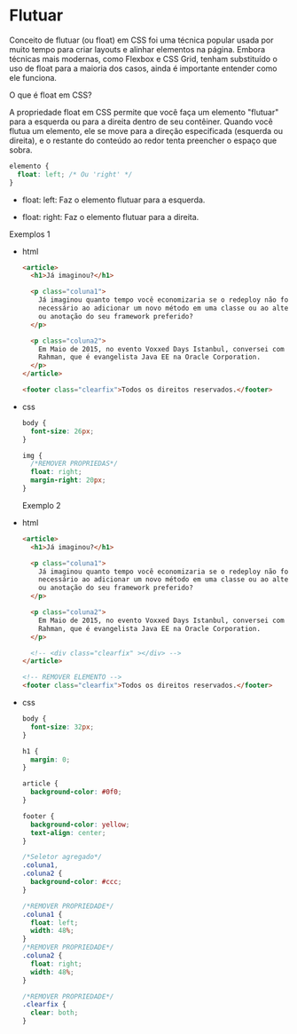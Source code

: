 # Flutuar

Conceito de flutuar (ou float) em CSS foi uma técnica popular usada por muito tempo para criar layouts e alinhar elementos na página. Embora técnicas mais modernas, como Flexbox e CSS Grid, tenham substituído o uso de float para a maioria dos casos, ainda é importante entender como ele funciona.

O que é float em CSS?

A propriedade float em CSS permite que você faça um elemento "flutuar" para a esquerda ou para a direita dentro de seu contêiner. Quando você flutua um elemento, ele se move para a direção especificada (esquerda ou direita), e o restante do conteúdo ao redor tenta preencher o espaço que sobra.

```css
elemento {
  float: left; /* Ou 'right' */
}
```

- float: left: Faz o elemento flutuar para a esquerda.

- float: right: Faz o elemento flutuar para a direita.

Exemplos 1

- html

  ```html
  <article>
    <h1>Já imaginou?</h1>

    <p class="coluna1">
      Já imaginou quanto tempo você economizaria se o redeploy não fosse
      necessário ao adicionar um novo método em uma classe ou ao alterar um XML
      ou anotação do seu framework preferido?
    </p>

    <p class="coluna2">
      Em Maio de 2015, no evento Voxxed Days Istanbul, conversei com Reza
      Rahman, que é evangelista Java EE na Oracle Corporation.
    </p>
  </article>

  <footer class="clearfix">Todos os direitos reservados.</footer>
  ```

- css

  ```css
  body {
    font-size: 26px;
  }

  img {
    /*REMOVER PROPRIEDAS*/
    float: right;
    margin-right: 20px;
  }
  ```

  Exemplo 2

- html

  ```html
  <article>
    <h1>Já imaginou?</h1>

    <p class="coluna1">
      Já imaginou quanto tempo você economizaria se o redeploy não fosse
      necessário ao adicionar um novo método em uma classe ou ao alterar um XML
      ou anotação do seu framework preferido?
    </p>

    <p class="coluna2">
      Em Maio de 2015, no evento Voxxed Days Istanbul, conversei com Reza
      Rahman, que é evangelista Java EE na Oracle Corporation.
    </p>

    <!-- <div class="clearfix" ></div> -->
  </article>

  <!-- REMOVER ELEMENTO -->
  <footer class="clearfix">Todos os direitos reservados.</footer>
  ```

- css

  ```css
  body {
    font-size: 32px;
  }

  h1 {
    margin: 0;
  }

  article {
    background-color: #0f0;
  }

  footer {
    background-color: yellow;
    text-align: center;
  }

  /*Seletor agregado*/
  .coluna1,
  .coluna2 {
    background-color: #ccc;
  }

  /*REMOVER PROPRIEDADE*/
  .coluna1 {
    float: left;
    width: 48%;
  }
  /*REMOVER PROPRIEDADE*/
  .coluna2 {
    float: right;
    width: 48%;
  }

  /*REMOVER PROPRIEDADE*/
  .clearfix {
    clear: both;
  }
  ```
